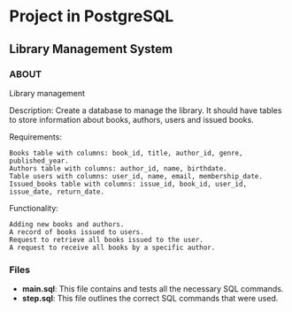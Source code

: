 # Project in PostgreSQL

## Library Management System

### ABOUT

Library management

Description: Create a database to manage the library. It should have tables to store information about books, authors, users and issued books.

Requirements:

    Books table with columns: book_id, title, author_id, genre, published_year.
    Authors table with columns: author_id, name, birthdate.
    Table users with columns: user_id, name, email, membership_date.
    Issued_books table with columns: issue_id, book_id, user_id, issue_date, return_date.
    
Functionality:

    Adding new books and authors.
    A record of books issued to users.
    Request to retrieve all books issued to the user.
    A request to receive all books by a specific author.

### Files

- **main.sql**: This file contains and tests all the necessary SQL commands.
- **step.sql**: This file outlines the correct SQL commands that were used.

